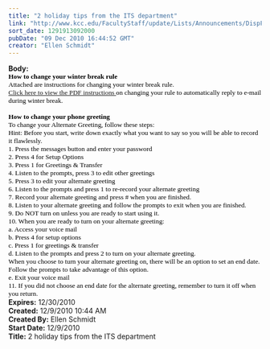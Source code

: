```yaml
---
title: "2 holiday tips from the ITS department"
link: "http://www.kcc.edu/FacultyStaff/update/Lists/Announcements/DispForm.aspx?ID=33"
sort_date: 1291913092000
pubDate: "09 Dec 2010 16:44:52 GMT"
creator: "Ellen Schmidt"
---
```


<div><b>Body:</b> <div class=ExternalClass84F97D53A5CA4C6F8B4858FFE6189676>
<div>
<p class=MsoNormal style="margin:0in 0in 0pt"><span style="font-size:10pt;color:black;font-family:'Tahoma','sans-serif'"><b>How to change your winter break rule</b><br>Attached are instructions for changing your winter break rule.<br><a href="/FacultyStaff/resources/Documents/ITS_winterbreak_handout.pdf">Click here to view the PDF instructions </a>on changing your rule to automatically reply to e-mail during winter break.<br><br><b>How to change your phone greeting</b><br>To change your Alternate Greeting, follow these steps:<br>Hint: Before you start, write down exactly what you want to say so you will be able to record it flawlessly.<br>1. Press the messages butto</span><span style="font-size:10pt;color:black;font-family:'Tahoma','sans-serif'">n and enter your password</span><span style="font-size:10pt;color:red;font-family:'Tahoma','sans-serif'"><br></span><span style="font-size:10pt;color:black;font-family:'Tahoma','sans-serif'">2. Press 4 for Setup Options<br>3. Press 1 for Greetings &amp; Transfer<br>4. Listen to the prompts, press 3 to edit other greetings<br>5. Press 3 to edit your alternate greeting<br>6. Listen to the prompts and press 1 to re-record your alternate greeting<br>7. Record your alternate greeting and press # when you are finished.<br>8. Listen to your alternate greeting and follow the prompts to exit when you are finished.<br>9. Do NOT turn on unless you are ready to start using it. <br>10. When you are ready to turn on your alternate greeting:<br>a. Access your voice mail<br>b. Press 4 for setup options<br>c. Press 1 for greetings &amp; transfer<br>d. Listen to the prompts and press 2 to turn on your alternate greeting. <br>When you choose to turn your alternate greeting on, there will be an option to set an end date. Follow the prompts to take advantage of this option.<br>e. Exit your voice mail<br>11. If you did not choose an end date for the alternate greeting, remember to turn it off when you return.</span></p></div></div></div>
<div><b>Expires:</b> 12/30/2010</div>
<div><b>Created:</b> 12/9/2010 10:44 AM</div>
<div><b>Created By:</b> Ellen Schmidt</div>
<div><b>Start Date:</b> 12/9/2010</div>
<div><b>Title:</b> 2 holiday tips from the ITS department</div>
